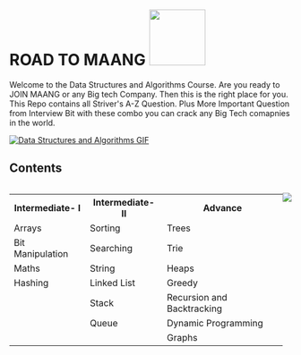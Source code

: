 
# ROAD TO MAANG <img style="height: 100px; " src = "https://user-images.githubusercontent.com/74038190/216120974-24a76b31-7f39-41f1-a38f-b3c1377cc612.png"/>

 

<!-- Data Structures and Algorithms Course README -->
 

Welcome to the Data Structures and Algorithms Course. Are you ready to JOIN MAANG or any Big tech Company. Then this is the right place for you. 
This Repo contains all Striver's A-Z Question. Plus More Important Question from Interview Bit with these combo you can crack any Big Tech comapnies in the world.


[![Data Structures and Algorithms GIF](https://user-images.githubusercontent.com/74038190/225813708-98b745f2-7d22-48cf-9150-083f1b00d6c9.gif)](https://user-images.githubusercontent.com/74038190/225813708-98b745f2-7d22-48cf-9150-083f1b00d6c9.gif)

## Contents

<div style="display: flex; justify-content: space-between;">
 <!-- Data Structures and Algorithms Course Syllabus -->

<table>
  <tr>
    <th>Intermediate- I</th>
    <th>Intermediate- II</th>
    <th>Advance</th>
  </tr>
  <tr>
    <td>Arrays</td>
    <td>Sorting</td>
    <td>Trees</td>
  </tr>
  <tr>
    <td>Bit Manipulation</td>
    <td>Searching</td>
    <td>Trie</td>
  </tr>
  <tr>
    <td>Maths</td>
    <td>String</td>
    <td>Heaps</td>
  </tr>
  <tr>
    <td>Hashing</td>
    <td>Linked List</td>
    <td>Greedy</td>
  </tr>
  <tr>
    <td></td>
    <td>Stack</td>
    <td>Recursion and Backtracking</td>
  </tr>
  <tr>
    <td></td>
    <td>Queue</td>
    <td>Dynamic Programming</td>
  </tr>
  <tr>
    <td></td> 
    <td></td>
    <td>Graphs</td>
  </tr>
</table>


![](https://leetcard.jacoblin.cool/Karan_Dobriyal?ext=activity)



 
